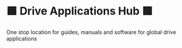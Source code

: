 # 🟩 Drive Applications Hub 🟩

One stop location for guides, manuals and software for global drive applications
